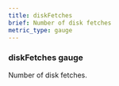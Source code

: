 ```yaml
---
title: diskFetches
brief: Number of disk fetches
metric_type: gauge
---
```

### diskFetches gauge

Number of disk fetches.